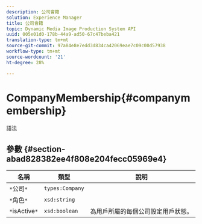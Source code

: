 ```yaml
---
description: 公司會籍
solution: Experience Manager
title: 公司會籍
topic: Dynamic Media Image Production System API
uuid: 005e01d0-178b-44a9-ad50-67c47beba421
translation-type: tm+mt
source-git-commit: 97a84e8e7edd3d834ca42069eae7c09c00d57938
workflow-type: tm+mt
source-wordcount: '21'
ht-degree: 28%

---
```



# CompanyMembership{#companymembership}

語法

## 參數 {#section-abad828382ee4f808e204fecc05969e4}

| 名稱 | 類型 | 說明 |
|---|---|---|
| `*`公司`*` | `types:Company` |  |
| `*`角色`*` | `xsd:string` |  |
| `*`isActive`*` | `xsd:boolean` | 為用戶所屬的每個公司設定用戶狀態。 |

